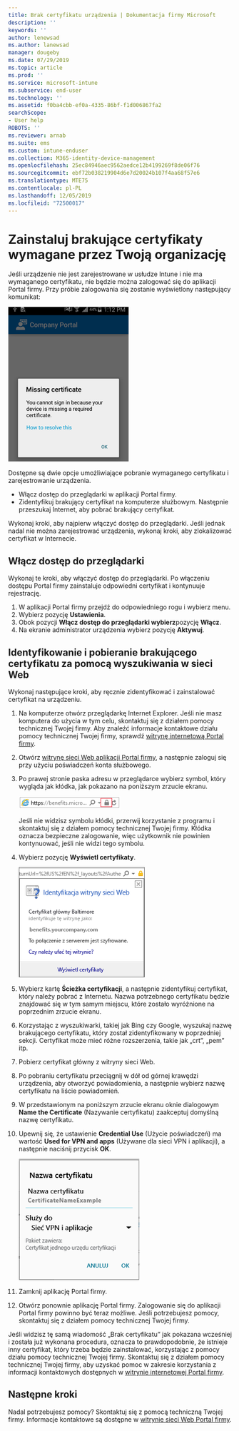 ```yaml
---
title: Brak certyfikatu urządzenia | Dokumentacja firmy Microsoft
description: ''
keywords: ''
author: lenewsad
ms.author: lanewsad
manager: dougeby
ms.date: 07/29/2019
ms.topic: article
ms.prod: ''
ms.service: microsoft-intune
ms.subservice: end-user
ms.technology: ''
ms.assetid: f0ba4cbb-ef0a-4335-86bf-f1d006867fa2
searchScope:
- User help
ROBOTS: ''
ms.reviewer: arnab
ms.suite: ems
ms.custom: intune-enduser
ms.collection: M365-identity-device-management
ms.openlocfilehash: 25ec84946aec9562aedce12b4199269f8de06f76
ms.sourcegitcommit: ebf72b038219904d6e7d20024b107f4aa68f57e6
ms.translationtype: MTE75
ms.contentlocale: pl-PL
ms.lasthandoff: 12/05/2019
ms.locfileid: "72500017"
---
```

# <a name="install-missing-certificate-required-by-your-organization"></a>Zainstaluj brakujące certyfikaty wymagane przez Twoją organizację  

Jeśli urządzenie nie jest zarejestrowane w usłudze Intune i nie ma wymaganego certyfikatu, nie będzie można zalogować się do aplikacji Portal firmy. Przy próbie zalogowania się zostanie wyświetlony następujący komunikat:

![screenshot-error-message-about-missing-certificate](./media/andr-cert_install-1-cert_missing.png)

Dostępne są dwie opcje umożliwiające pobranie wymaganego certyfikatu i zarejestrowanie urządzenia. 

- Włącz dostęp do przeglądarki w aplikacji Portal firmy.
- Zidentyfikuj brakujący certyfikat na komputerze służbowym. Następnie przeszukaj Internet, aby pobrać brakujący certyfikat. 

Wykonaj kroki, aby najpierw włączyć dostęp do przeglądarki. Jeśli jednak nadal nie można zarejestrować urządzenia, wykonaj kroki, aby zlokalizować certyfikat w Internecie. 

## <a name="enable-browser-access"></a>Włącz dostęp do przeglądarki
Wykonaj te kroki, aby włączyć dostęp do przeglądarki. Po włączeniu dostępu Portal firmy zainstaluje odpowiedni certyfikat i kontynuuje rejestrację.    

1. W aplikacji Portal firmy przejdź do odpowiedniego rogu i wybierz menu.  
2. Wybierz pozycję **Ustawienia**.  
3. Obok pozycji **Włącz dostęp do przeglądarki wybierz**pozycję **Włącz**.  
4. Na ekranie administrator urządzenia wybierz pozycję **Aktywuj**. 

## <a name="identify-and-download-the-missing-certificate-through-web-search"></a>Identyfikowanie i pobieranie brakującego certyfikatu za pomocą wyszukiwania w sieci Web
Wykonaj następujące kroki, aby ręcznie zidentyfikować i zainstalować certyfikat na urządzeniu.  

1. Na komputerze otwórz przeglądarkę Internet Explorer. Jeśli nie masz komputera do użycia w tym celu, skontaktuj się z działem pomocy technicznej Twojej firmy. Aby znaleźć informacje kontaktowe działu pomocy technicznej Twojej firmy, sprawdź [witrynę internetową Portal firmy](https://go.microsoft.com/fwlink/?linkid=2010980).

2. Otwórz [witrynę sieci Web aplikacji Portal firmy](https://go.microsoft.com/fwlink/?linkid=2010980), a następnie zaloguj się przy użyciu poświadczeń konta służbowego.

3. Po prawej stronie paska adresu w przeglądarce wybierz symbol, który wygląda jak kłódka, jak pokazano na poniższym zrzucie ekranu.

    ![screenshot-internet-explorer-address-bar-padlock-symbol](./media/andr-missing-cert-ie-padlock-symbol.png)

    Jeśli nie widzisz symbolu kłódki, przerwij korzystanie z programu i skontaktuj się z działem pomocy technicznej Twojej firmy. Kłódka oznacza bezpieczne zalogowanie, więc użytkownik nie powinien kontynuować, jeśli nie widzi tego symbolu.

4. Wybierz pozycję **Wyświetl certyfikaty**.

    ![screenshot-internet-explorer-view-certificates-button-on-website-identification-dialog](./media/andr-missg-cert-ie-view-cert-button.png)

5. Wybierz kartę **Ścieżka certyfikacji**, a następnie zidentyfikuj certyfikat, który należy pobrać z Internetu. Nazwa potrzebnego certyfikatu będzie znajdować się w tym samym miejscu, które zostało wyróżnione na poprzednim zrzucie ekranu.

6. Korzystając z wyszukiwarki, takiej jak Bing czy Google, wyszukaj nazwę brakującego certyfikatu, który został zidentyfikowany w poprzedniej sekcji. Certyfikat może mieć różne rozszerzenia, takie jak „crt”, „pem” itp.

7. Pobierz certyfikat główny z witryny sieci Web.

8. Po pobraniu certyfikatu przeciągnij w dół od górnej krawędzi urządzenia, aby otworzyć powiadomienia, a następnie wybierz nazwę certyfikatu na liście powiadomień.

4. W przedstawionym na poniższym zrzucie ekranu oknie dialogowym **Name the Certificate** (Nazywanie certyfikatu) zaakceptuj domyślną nazwę certyfikatu.

5. Upewnij się, że ustawienie **Credential Use** (Użycie poświadczeń) ma wartość **Used for VPN and apps** (Używane dla sieci VPN i aplikacji), a następnie naciśnij przycisk **OK**.

    ![screenshot-certificate-name-dialog-showing-certificate-name](./media/andr-missing-cert-cert-name.png)

6. Zamknij aplikację Portal firmy.

7. Otwórz ponownie aplikację Portal firmy. Zalogowanie się do aplikacji Portal firmy powinno być teraz możliwe. Jeśli potrzebujesz pomocy, skontaktuj się z działem pomocy technicznej Twojej firmy.

Jeśli widzisz tę samą wiadomość „Brak certyfikatu” jak pokazana wcześniej i została już wykonana procedura, oznacza to prawdopodobnie, że istnieje inny certyfikat, który trzeba będzie zainstalować, korzystając z pomocy działu pomocy technicznej Twojej firmy. Skontaktuj się z działem pomocy technicznej Twojej firmy, aby uzyskać pomoc w zakresie korzystania z informacji kontaktowych dostępnych w [witrynie internetowej Portal firmy](https://go.microsoft.com/fwlink/?linkid=2010980).

## <a name="next-steps"></a>Następne kroki  

Nadal potrzebujesz pomocy? Skontaktuj się z pomocą techniczną Twojej firmy. Informacje kontaktowe są dostępne w [witrynie sieci Web Portal firmy](https://go.microsoft.com/fwlink/?linkid=2010980).  

